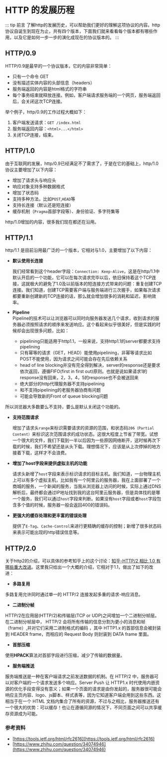 # HTTP 的发展历程

::: tip 前言
了解http的发展历史，可以帮助我们更好的理解这项协议的内容。http协议自诞生到现在为止，共有四个版本，下面我们就来看看每个版本都有哪些作用，以及它是如何一步一步的演化成现在的协议版本的。
:::

## HTTP/0.9

HTTP/0.9是最早的一个协议版本，它的内容非常简单：

- 只有一个命令 GET
- 没有描述实体内容的头部信息（headers）
- 服务端返回的内容是html格式的字符串
- 每个事务结束就释放连接。例如，客户端请求服务端的一个网页，服务端返回后，会关闭这次TCP连接。

举个例子，http/0.9的工作过程大概如下：

1. 客户端发送请求：`GET /index.html`
2. 服务端返回内容：`<html>...</html>`
3. 关闭TCP连接，结束。

## HTTP/1.0

由于互联网的发展，http/0.9已经满足不了需求了，于是在它的基础上，http/1.0协议主要增加了以下内容：

- 增加了请求头与响应头
- 响应对象支持多种数据格式
- 增加了状态码
- 支持多种方法，比如`POST`,`HEAD`等
- 支持长连接（默认还是短连接）
- 缓存机制（`Pragma`首部字段等）、身份验证、多字符集等

http/1.0增加的内容，很多我们现在都还在沿用。

## HTTP/1.1

http/1.1 是目前沿用最广泛的一个版本，它相对与1.0，主要增加了以下内容：

- **默认使用长连接**
  
  我们经常看到这个header字段：`Connection: Keep-Alive`，这是在http/1.1中默认开启的一个功能，它可以在每次请求完毕以后，依旧保持着这个TCP连接，这就极大的避免了1.0及以前版本的短连接方式带来的问题：重复创建TCP连接。我们知道，创建TCP需要客户端与服务端进行三次握手，如果每次请求都要重新创建新的TCP连接的话，那么就会增加很多的消耗和延迟，影响效率。

- **Pipeline**<br>
Pipeline的技术可以让浏览器可以同时向服务器发送几个请求，收到请求的服务器必须按照请求的顺序来发送响应。这个看起来似乎很美好，但是实践的时候却会出现很多问题，比如：
  - pipelining只能适用于http1.1，一般来说，支持http1.1的server都要求支持pipelining
  - 只有幂等的请求（GET，HEAD）能使用pipelining，非幂等请求比如POST不能使用，因为请求之间可能会存在先后依赖关系
  - head of line blocking并没有完全得到解决，server的response还是要求依次返回，遵循FIFO(first in first out)原则。也就是说如果请求1的response没有回来，2，3，4，5的response也不会被送回来
  - 绝大部分的http代理服务器不支持pipelining
  - 和不支持pipelining的老服务器协商有问题
  - 可能会导致新的Front of queue blocking问题

所以浏览器大多数要么不支持，要么是默认关闭这个功能的。

- **支持范围请求**

  增加了请求头`range`来标识需要请求的资源的范围，和状态码`206（Partial Content）`来标识这次范围请求的成功状态。这很大程度上节省了带宽。试想一个很大的文件，我们下载到一半以后因为一些原因网络断开，这时候再次下载的时候，我们不希望还是从头下载。理想情况下，应该是从上次停掉的地方接着下载，这样才不会浪费。

- **增加了host字段来提供虚拟主机的功能**

  请求头新增了`host`字段来表示标识请求的目标主机。我们知道，一台物理主机上可以有多个虚拟主机，比如我有一个阿里云的服务器，我在上面部署了一个商城的服务，一个新闻的服务，当我从浏览器上访问的时候，实际上通过DNS解析后，最终都会通过IP地址找到我的这台阿里云服务器，但是具体找的是哪一个服务，我们可以通过`host`字段来判断。如果没有`host`字段或者`host`字段包含多个值的时候，服务器一般会返回400的错误码。

- **更强大的缓存处理和更丰富的错误处理**
  
  提供了`E-Tag`、`Cache-Control`来进行更精确的缓存的控制；新增了很多状态码来表示可能出现的http错误信息等。


## HTTP/2.0

关于http2的介绍，可以具体的参考知乎上的这个讨论：[知乎-HTTP/2 相比 1.0 有哪些重大改进](https://www.zhihu.com/question/34074946)。这里我只给出一个大概的介绍，它相对于1.1，做出了如下的改进：

- **多路复用**

多路复用允许同时通过单一的 HTTP/2 连接发起多重的请求-响应消息。

- **二进制分帧**

HTTP/2在应用层(HTTP/2)和传输层(TCP or UDP)之间增加一个二进制分帧层。在二进制分帧层中， HTTP/2 会将所有传输的信息分割为更小的消息和帧（frame）,并对它们采用二进制格式的编码 ，其中 HTTP1.x 的首部信息会被封装到 HEADER frame，而相应的 Request Body 则封装到 DATA frame 里面。

- **首部压缩**

使用**HPACK**算法对首部字段进行压缩，减少了传输的数据量。

- **服务端推送**

服务端推送是一种在客户端请求之前发送数据的机制。在 HTTP/2 中，服务器可以对客户端的一个请求发送多个响应。Server Push 让 HTTP1.x 时代使用内嵌资源的优化手段变得没有意义；如果一个页面的请求是由你发起的，服务器很可能会响应主页内容、logo、js脚本、样式表等，因为它知道客户端会用到这些东西。这相当于在一个 HTML 文档内集合了所有的资源，不过与之相比，服务器推送还有一个很大的优势：可以缓存！也让在遵循同源的情况下，不同页面之间可以共享缓存资源成为可能。

### 参考资料
- [https://tools.ietf.org/html/rfc2616](https://tools.ietf.org/html/rfc2616)
- [https://www.zhihu.com/question/34074946](https://www.zhihu.com/question/34074946)
